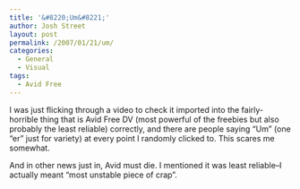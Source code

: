 ```yaml
---
title: '&#8220;Um&#8221;'
author: Josh Street
layout: post
permalink: /2007/01/21/um/
categories:
  - General
  - Visual
tags:
  - Avid Free
---
```

I was just flicking through a video to check it imported into the fairly-horrible thing that is Avid Free DV (most powerful of the freebies but also probably the least reliable) correctly, and there are people saying &#8220;Um&#8221; (one &#8220;er&#8221; just for variety) at every point I randomly clicked to. This scares me somewhat.

And in other news just in, Avid must die. I mentioned it was least reliable&#8211;I actually meant &#8220;most unstable piece of crap&#8221;.